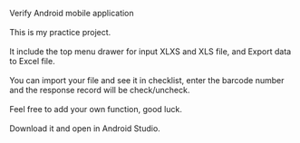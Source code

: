 Verify Android mobile application<br><br>
This is my practice project. <br><br>
It include the top menu drawer for input XLXS and XLS file, and Export data to Excel file.<br><br>
You can import your file and see it in checklist, enter the barcode number and the response record will be check/uncheck.<br><br>
Feel free to add your own function, good luck.<br><br>
Download it and open in Android Studio.<br>
